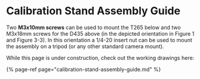 # Calibration Stand Assembly Guide

Two **M3x10mm screws** can be used to mount the T265 below and two M3x18mm screws for the D435 above \(in the depicted orientation in Figure 1 and Figure 3-3\). In this orientation a 1/4-20 insert nut can be used to mount the assembly on a tripod \(or any other standard camera mount\). 

While this page is under construction, check out the working drawings here:

{% page-ref page="calibration-stand-assembly-guide.md" %}



